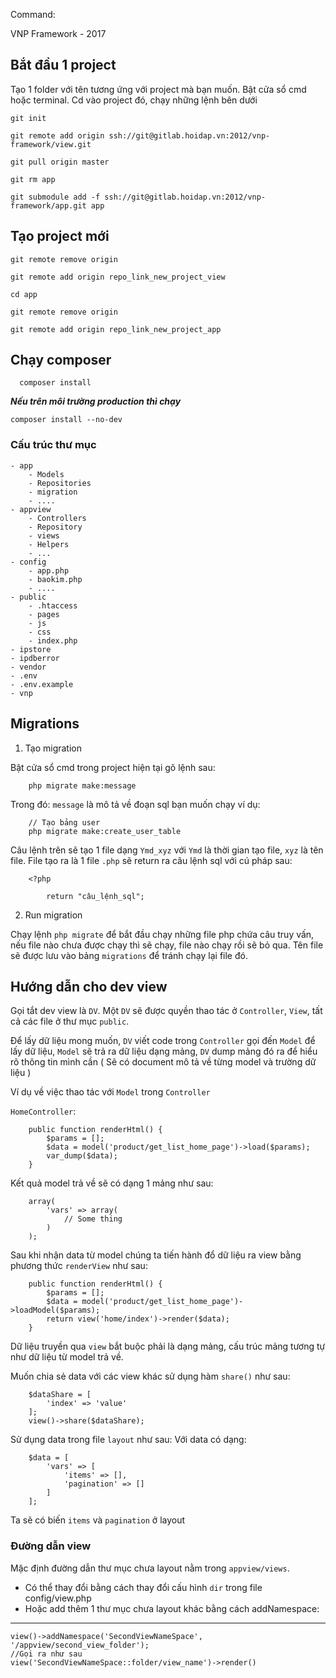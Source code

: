 Command:

VNP Framework - 2017

## Bắt đầu 1 project

Tạo 1 folder với tên tương ứng với project mà bạn muốn. Bật cửa sổ cmd hoặc terminal. Cd vào project đó, chạy những lệnh bên dưới

    git init

    git remote add origin ssh://git@gitlab.hoidap.vn:2012/vnp-framework/view.git

    git pull origin master

    git rm app

    git submodule add -f ssh://git@gitlab.hoidap.vn:2012/vnp-framework/app.git app
    
## Tạo project mới
    
    git remote remove origin
    
    git remote add origin repo_link_new_project_view
    
    cd app
    
    git remote remove origin
    
    git remote add origin repo_link_new_project_app

## Chạy composer
    
      composer install

**_Nếu trên môi trường production thì chạy_**


    composer install --no-dev

### Cấu trúc thư mục

```
- app
    - Models
    - Repositories
    - migration
    - ....
- appview
    - Controllers
    - Repository
    - views
    - Helpers
    - ...
- config
    - app.php
    - baokim.php
    - ....
- public
    - .htaccess
    - pages
    - js
    - css
    - index.php
- ipstore
- ipdberror
- vendor
- .env
- .env.example
- vnp
```

## Migrations

1. Tạo migration

Bật cửa sổ cmd trong project hiện tại gõ lệnh sau:

        php migrate make:message

Trong đó: `message` là mô tả về đoạn sql bạn muốn chạy ví dụ:

        // Tạo bảng user
        php migrate make:create_user_table

Câu lệnh trên sẽ tạo 1 file dạng `Ymd_xyz` với `Ymd` là thời gian tạo file, `xyz` là tên file. File tạo ra là 1 file `.php` sẽ return ra câu lệnh sql với cú pháp sau:

        <?php

            return "câu_lệnh_sql";

2. Run migration

Chạy lệnh `php migrate` để bắt đầu chạy những file php chứa câu truy vấn, nếu file nào chưa được chạy thì sẽ chạy, file nào chạy rồi sẽ bỏ qua. Tên file sẽ được lưu vào bảng `migrations` để tránh chạy lại file đó.


## Hướng dẫn cho dev view

Gọi tắt dev view là `DV`. Một `DV` sẽ được quyền thao tác ở `Controller`, `View`, tất cả các file ở thư mục `public`.

Để lấy dữ liệu mong muốn, `DV` viết code trong `Controller` gọi đến `Model` để lấy dữ liệu, `Model` sẽ trả ra dữ liệu dạng mảng, `DV` dump mảng đó ra để hiểu rõ thông tin mình cần ( Sẽ có document mô tả về từng model và trường dữ liệu )

Ví dụ về việc thao tác với `Model` trong `Controller`

`HomeController`:

        public function renderHtml() {
            $params = [];
            $data = model('product/get_list_home_page')->load($params);
            var_dump($data);
        }

Kết quả model trả về sẽ có dạng 1 mảng như sau:

        array(
            'vars' => array(
                // Some thing
            )
        );

Sau khi nhận data từ model chúng ta tiến hành đổ dữ liệu ra view bằng phương thức `renderView` như sau:

        public function renderHtml() {
            $params = [];
            $data = model('product/get_list_home_page')->loadModel($params);
            return view('home/index')->render($data);
        }

Dữ liệu truyền qua `view` bắt buộc phải là dạng mảng, cấu trúc mảng tương tự như dữ liệu từ model trả về.

Muốn chia sẻ data với các view khác sử dụng hàm `share()` như sau:


        $dataShare = [
            'index' => 'value'
        ];
        view()->share($dataShare);

Sử dụng data trong file `layout` như sau:
Với data có dạng:

        $data = [
            'vars' => [
                'items' => [],
                'pagination' => []
            ]
        ];

Ta sẽ có biến `items` và `pagination` ở layout

### Đường dẫn view
Mặc định đường dẫn thư mục chưa layout nằm trong `appview/views`.
- Có thể thay đổi bằng cách thay đổi cấu hình `dir` trong file config/view.php
- Hoặc add thêm 1 thư mục chưa layout khác bằng cách addNamespace:

---
    view()->addNamespace('SecondViewNameSpace', '/appview/second_view_folder');
    //Gọi ra như sau
    view('SecondViewNameSpace::folder/view_name')->render()